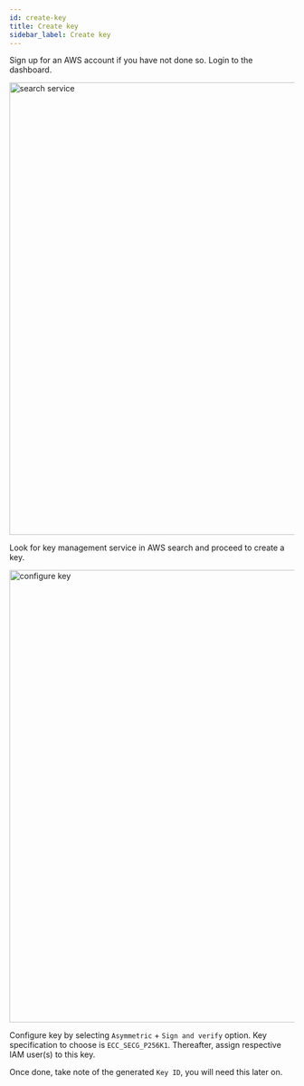 ```yaml
---
id: create-key
title: Create key
sidebar_label: Create key
---
```


Sign up for an AWS account if you have not done so. Login to the dashboard.

<img src="/docs/advanced/aws-kms/create-key-01.png" alt="search service" width="800" class="my-4" />

Look for key management service in AWS search and proceed to create a key.

<img src="/docs/advanced/aws-kms/create-key-02.png" alt="configure key" width="800" class="my-4" />

Configure key by selecting `Asymmetric` + `Sign and verify` option. Key specification to choose is `ECC_SECG_P256K1`. Thereafter, assign respective IAM user(s) to this key.

Once done, take note of the generated `Key ID`, you will need this later on.
